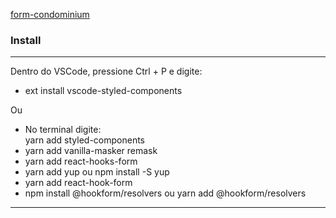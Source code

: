 [form-condominium](https://form-condominium.vercel.app/)

### Install
<hr>
Dentro do VSCode, pressione Ctrl + P e digite:<br>

* ext install vscode-styled-components<br>

Ou<br>
* No terminal digite:<br>
yarn add styled-components<br>
* yarn add vanilla-masker remask<br>
* yarn add react-hooks-form<br>
* yarn add yup ou npm install -S yup<br>
* yarn add react-hook-form<br>
*  npm install @hookform/resolvers ou yarn add @hookform/resolvers
<hr>

